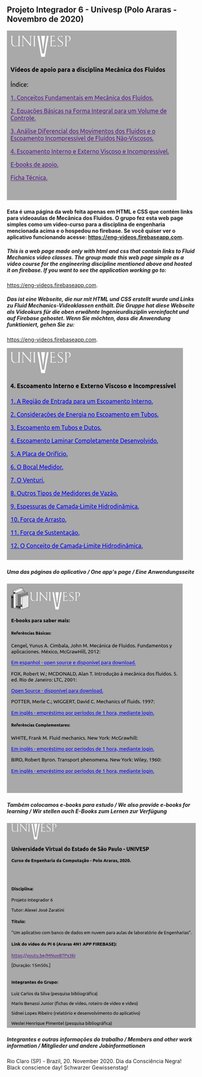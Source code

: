 ## Projeto Integrador 6 - Univesp (Polo Araras - Novembro de 2020)

![index](https://github.com/geosidnei/UnivespEng-videosPI6/blob/main/indexPage.png)
#### Esta é uma página da web feita apenas em HTML e CSS que contém links para videoaulas de Mecânica dos Fluidos. O grupo fez esta web page simples como um video-curso para a disciplina de engenharia mencionada acima e o hospedou no firebase. Se você quiser ver o aplicativo funcionando acesse: https://eng-videos.firebaseapp.com.

##### This is a web page made only with html and css that contain links to Fluid Mechanics video classes. The group made this web page simple as a video course for the engineering discipline mentioned above and hosted it on firebase. If you want to see the application working go to: 
https://eng-videos.firebaseapp.com.

##### Das ist eine Webseite, die nur mit HTML und CSS erstellt wurde und Links zu Fluid Mechanics-Videoklassen enthält. Die Gruppe hat diese Webseite als Videokurs für die oben erwähnte Ingenieurdisziplin vereinfacht und auf Firebase gehostet. Wenn Sie möchten, dass die Anwendung funktioniert, gehen Sie zu: 
https://eng-videos.firebaseapp.com.

![página 4](https://github.com/geosidnei/UnivespEng-videosPI6/blob/main/page4.png)
##### Uma das páginas do aplicativo / One app's page / Eine Anwendungsseite

![e-Books](https://github.com/geosidnei/UnivespEng-videosPI6/blob/main/ebooks.png)
##### Também colocamos e-books para estudo / We also provide e-books for learning / Wir stellen auch E-Books zum Lernen zur Verfügung

![Ficha Técnica](https://github.com/geosidnei/UnivespEng-videosPI6/blob/main/fichaTecnica.png)
##### Integrantes e outras informações do trabalho / Members and other work information / Mitglieder und andere Jobinformationen

Rio Claro (SP) - Brazil, 20. November 2020.
Dia da Consciência Negra!
Black conscience day!
Schwarzer Gewissenstag!
